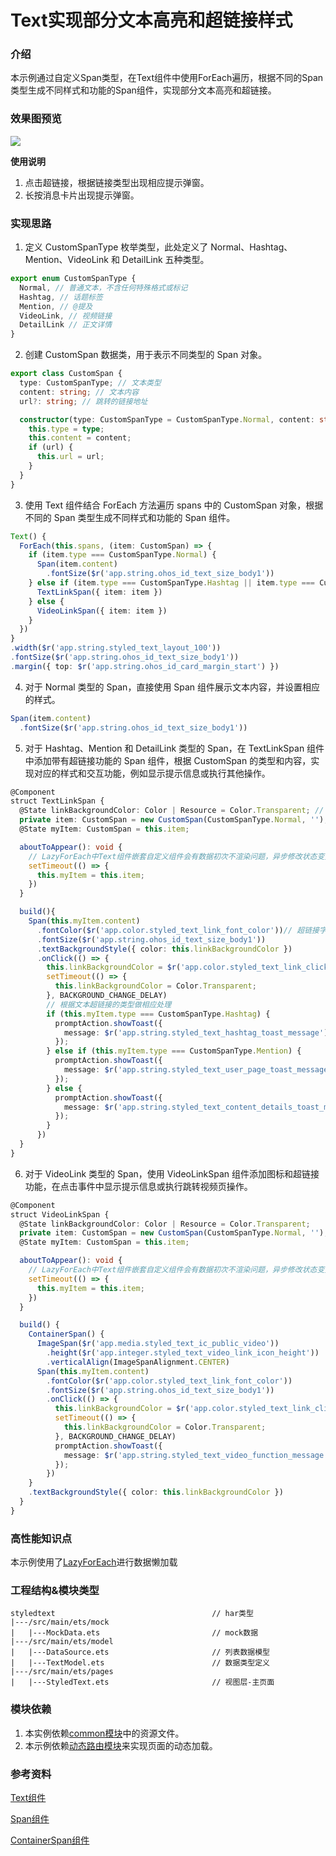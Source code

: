 # Text实现部分文本高亮和超链接样式

### 介绍

本示例通过自定义Span类型，在Text组件中使用ForEach遍历，根据不同的Span类型生成不同样式和功能的Span组件，实现部分文本高亮和超链接。

### 效果图预览

![](../../product/entry/src/main/resources/base/media/styled_text.gif)

**使用说明**

1. 点击超链接，根据链接类型出现相应提示弹窗。
2. 长按消息卡片出现提示弹窗。

### 实现思路

1. 定义 CustomSpanType 枚举类型，此处定义了 Normal、Hashtag、Mention、VideoLink 和 DetailLink 五种类型。

```ts
export enum CustomSpanType {
  Normal, // 普通文本，不含任何特殊格式或标记
  Hashtag, // 话题标签
  Mention, // @提及
  VideoLink, // 视频链接
  DetailLink // 正文详情
}
```

2. 创建 CustomSpan 数据类，用于表示不同类型的 Span 对象。

```ts
export class CustomSpan {
  type: CustomSpanType; // 文本类型
  content: string; // 文本内容
  url?: string; // 跳转的链接地址

  constructor(type: CustomSpanType = CustomSpanType.Normal, content: string, url?: string) {
    this.type = type;
    this.content = content;
    if (url) {
      this.url = url;
    }
  }
}
```

3. 使用 Text 组件结合 ForEach 方法遍历 spans 中的 CustomSpan 对象，根据不同的 Span 类型生成不同样式和功能的 Span 组件。

```ts
Text() {
  ForEach(this.spans, (item: CustomSpan) => {
    if (item.type === CustomSpanType.Normal) {
      Span(item.content)
        .fontSize($r('app.string.ohos_id_text_size_body1'))
    } else if (item.type === CustomSpanType.Hashtag || item.type === CustomSpanType.Mention || item.type === CustomSpanType.DetailLink) {
      TextLinkSpan({ item: item })
    } else {
      VideoLinkSpan({ item: item })
    }
  })
}
.width($r('app.string.styled_text_layout_100'))
.fontSize($r('app.string.ohos_id_text_size_body1'))
.margin({ top: $r('app.string.ohos_id_card_margin_start') })
```

4. 对于 Normal 类型的 Span，直接使用 Span 组件展示文本内容，并设置相应的样式。

```ts
Span(item.content)
  .fontSize($r('app.string.ohos_id_text_size_body1'))
```
5. 对于 Hashtag、Mention 和 DetailLink 类型的 Span，在 TextLinkSpan 组件中添加带有超链接功能的 Span 组件，根据 CustomSpan 的类型和内容，实现对应的样式和交互功能，例如显示提示信息或执行其他操作。

```ts
@Component
struct TextLinkSpan {
  @State linkBackgroundColor: Color | Resource = Color.Transparent; // 超链接背景色
  private item: CustomSpan = new CustomSpan(CustomSpanType.Normal, '');
  @State myItem: CustomSpan = this.item;

  aboutToAppear(): void {
    // LazyForEach中Text组件嵌套自定义组件会有数据初次不渲染问题，异步修改状态变量更新视图
    setTimeout(() => {
      this.myItem = this.item;
    })
  }

  build(){
    Span(this.myItem.content)
      .fontColor($r('app.color.styled_text_link_font_color'))// 超链接字体颜色
      .fontSize($r('app.string.ohos_id_text_size_body1'))
      .textBackgroundStyle({ color: this.linkBackgroundColor })
      .onClick(() => {
        this.linkBackgroundColor = $r('app.color.styled_text_link_clicked_background_color'); // 点击后的背景色
        setTimeout(() => {
          this.linkBackgroundColor = Color.Transparent;
        }, BACKGROUND_CHANGE_DELAY)
        // 根据文本超链接的类型做相应处理
        if (this.myItem.type === CustomSpanType.Hashtag) {
          promptAction.showToast({
            message: $r('app.string.styled_text_hashtag_toast_message')
          });
        } else if (this.myItem.type === CustomSpanType.Mention) {
          promptAction.showToast({
            message: $r('app.string.styled_text_user_page_toast_message')
          });
        } else {
          promptAction.showToast({
            message: $r('app.string.styled_text_content_details_toast_message')
          });
        }
      })
  }
}
```

6. 对于 VideoLink 类型的 Span，使用 VideoLinkSpan 组件添加图标和超链接功能，在点击事件中显示提示信息或执行跳转视频页操作。

```ts
@Component
struct VideoLinkSpan {
  @State linkBackgroundColor: Color | Resource = Color.Transparent;
  private item: CustomSpan = new CustomSpan(CustomSpanType.Normal, '');
  @State myItem: CustomSpan = this.item;

  aboutToAppear(): void {
    // LazyForEach中Text组件嵌套自定义组件会有数据初次不渲染问题，异步修改状态变量更新视图
    setTimeout(() => {
      this.myItem = this.item;
    })
  }

  build() {
    ContainerSpan() {
      ImageSpan($r('app.media.styled_text_ic_public_video'))
        .height($r('app.integer.styled_text_video_link_icon_height'))
        .verticalAlign(ImageSpanAlignment.CENTER)
      Span(this.myItem.content)
        .fontColor($r('app.color.styled_text_link_font_color'))
        .fontSize($r('app.string.ohos_id_text_size_body1'))
        .onClick(() => {
          this.linkBackgroundColor = $r('app.color.styled_text_link_clicked_background_color');
          setTimeout(() => {
            this.linkBackgroundColor = Color.Transparent;
          }, BACKGROUND_CHANGE_DELAY)
          promptAction.showToast({
            message: $r('app.string.styled_text_video_function_message')
          });
        })
    }
    .textBackgroundStyle({ color: this.linkBackgroundColor })
  }
}
```

### 高性能知识点

本示例使用了[LazyForEach](https://developer.huawei.com/consumer/cn/doc/harmonyos-guides-V4/arkts-rendering-control-lazyforeach-0000001820879609-V4?catalogVersion=V4)进行数据懒加载

### 工程结构&模块类型

   ```
   styledtext                                   // har类型
   |---/src/main/ets/mock                        
   |   |---MockData.ets                         // mock数据
   |---/src/main/ets/model                        
   |   |---DataSource.ets                       // 列表数据模型                        
   |   |---TextModel.ets                        // 数据类型定义
   |---/src/main/ets/pages                        
   |   |---StyledText.ets                       // 视图层-主页面
   ```

### 模块依赖

1. 本实例依赖[common模块](../../common/utils/src/main/resources)中的资源文件。
2. 本示例依赖[动态路由模块](../../feature/routermodule/src/main/ets/router/DynamicsRouter.ets)来实现页面的动态加载。

### 参考资料

[Text组件](https://developer.huawei.com/consumer/cn/doc/harmonyos-references/ts-basic-components-text-0000001815927600)

[Span组件](https://developer.huawei.com/consumer/cn/doc/harmonyos-references/ts-basic-components-span-0000001862607421)

[ContainerSpan组件](https://developer.huawei.com/consumer/cn/doc/harmonyos-references/ts-basic-components-containerspan-0000001862607393)